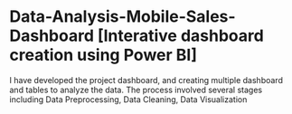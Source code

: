 # Data-Analysis-Mobile-Sales-Dashboard [Interative dashboard creation using Power BI]
I have developed the project dashboard, and creating multiple dashboard and tables to analyze the data. The process involved several stages including Data Preprocessing, Data Cleaning, Data Visualization
